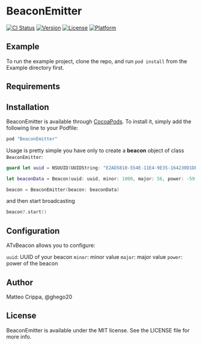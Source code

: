 # BeaconEmitter

[![CI Status](http://img.shields.io/travis/matteocrippa/BeaconEmitter.svg?style=flat)](https://travis-ci.org/matteocrippa/BeaconEmitter)
[![Version](https://img.shields.io/cocoapods/v/BeaconEmitter.svg?style=flat)](http://cocoapods.org/pods/BeaconEmitter)
[![License](https://img.shields.io/cocoapods/l/BeaconEmitter.svg?style=flat)](http://cocoapods.org/pods/BeaconEmitter)
[![Platform](https://img.shields.io/cocoapods/p/BeaconEmitter.svg?style=flat)](http://cocoapods.org/pods/BeaconEmitter)

## Example

To run the example project, clone the repo, and run `pod install` from the Example directory first.

## Requirements

## Installation

BeaconEmitter is available through [CocoaPods](http://cocoapods.org). To install
it, simply add the following line to your Podfile:

```ruby
pod "BeaconEmitter"
```

Usage is pretty simple you have only to create a **beacon** object of class `BeaconEmitter`:

```swift
guard let uuid = NSUUID(UUIDString: "E2AD5810-554E-11E4-9E35-164230D1DF67") else { return true }

let beaconData = Beacon(uuid: uuid, minor: 1000, major: 56, power: -59)

beacon = BeaconEmitter(beacon: beaconData)

```

and then start broadcasting

```swift
beacon?.start()
```

## Configuration

ATvBeacon allows you to configure:

`uuid`: UUID of your beacon
`minor`: minor value
`major`: major value
`power`: power of the beacon


## Author

Matteo Crippa, @ghego20


## License

BeaconEmitter is available under the MIT license. See the LICENSE file for more info.
